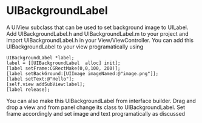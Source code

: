 UIBackgroundLabel
=================

A UIView subclass that can be used to set background image to UILabel.
Add UIBackgroundLabel.h and UIBackgroundLabel.m to your project and import UIBackgroundLabel.h in your View/ViewController.
You can add this UIBackgroundLabel to your view programatically using

    UIBackgroundLabel *label;
    label = [[UIBackgroundLabel  alloc] init];
    [label setFrame:CGRectMake(0,0,100, 200)];
    [label setBackGround:[UIImage imageNamed:@"image.png"]];
    [label setText:@"Hello"];
    [self.view addSubView:label];
    [label release];

You can also make this UIBackgroundLabel from interface builder. Drag and drop a view and from panel change its class to UIBackgroundLabel. Set frame accordingly and set image and text programatically as discussed
